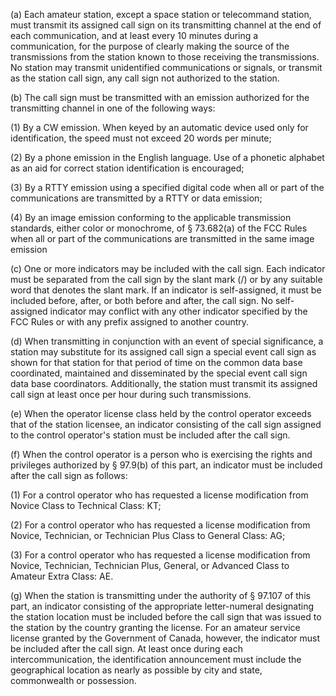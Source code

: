(a) Each amateur station, except a space station or telecommand station, must transmit its assigned call sign on its transmitting channel at the end of each communication, and at least every 10 minutes during a communication, for the purpose of clearly making the source of the transmissions from the station known to those receiving the transmissions. No station may transmit unidentified communications or signals, or transmit as the station call sign, any call sign not authorized to the station.

(b) The call sign must be transmitted with an emission authorized for the transmitting channel in one of the following ways:

(1) By a CW emission. When keyed by an automatic device used only for identification, the speed must not exceed 20 words per minute;

(2) By a phone emission in the English language. Use of a phonetic alphabet as an aid for correct station identification is encouraged;

(3) By a RTTY emission using a specified digital code when all or part of the communications are transmitted by a RTTY or data emission;

(4) By an image emission conforming to the applicable transmission standards, either color or monochrome, of § 73.682(a) of the FCC Rules when all or part of the communications are transmitted in the same image emission

(c) One or more indicators may be included with the call sign. Each indicator must be separated from the call sign by the slant mark (/) or by any suitable word that denotes the slant mark. If an indicator is self-assigned, it must be included before, after, or both before and after, the call sign. No self-assigned indicator may conflict with any other indicator specified by the FCC Rules or with any prefix assigned to another country.

(d) When transmitting in conjunction with an event of special significance, a station may substitute for its assigned call sign a special event call sign as shown for that station for that period of time on the common data base coordinated, maintained and disseminated by the special event call sign data base coordinators. Additionally, the station must transmit its assigned call sign at least once per hour during such transmissions.

(e) When the operator license class held by the control operator exceeds that of the station licensee, an indicator consisting of the call sign assigned to the control operator's station must be included after the call sign.

(f) When the control operator is a person who is exercising the rights and privileges authorized by § 97.9(b) of this part, an indicator must be included after the call sign as follows:

(1) For a control operator who has requested a license modification from Novice Class to Technical Class: KT;

(2) For a control operator who has requested a license modification from Novice, Technician, or Technician Plus Class to General Class: AG;

(3) For a control operator who has requested a license modification from Novice, Technician, Technician Plus, General, or Advanced Class to Amateur Extra Class: AE.
                                    

(g) When the station is transmitting under the authority of § 97.107 of this part, an indicator consisting of the appropriate letter-numeral designating the station location must be included before the call sign that was issued to the station by the country granting the license. For an amateur service license granted by the Government of Canada, however, the indicator must be included after the call sign. At least once during each intercommunication, the identification announcement must include the geographical location as nearly as possible by city and state, commonwealth or possession.

